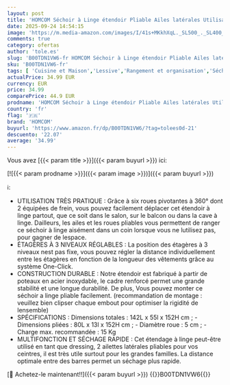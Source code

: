 ```yaml
---
layout: post
title: 'HOMCOM Séchoir à Linge étendoir Pliable Ailes latérales Utilisation intérieure et extérieure 142 x 55 x 152 cm 3 Niveaux'
date: 2025-09-24 14:54:15
image: 'https://m.media-amazon.com/images/I/41s+MKkhXqL._SL500_._SL400_.jpg'
comments: true
category: ofertas
author: 'tole.es'
slug: 'B00TDN1VW6-fr HOMCOM Séchoir à Linge étendoir Pliable Ailes latérales...'
sku: 'B00TDN1VW6-fr'
tags: [ 'Cuisine et Maison','Lessive','Rangement et organisation','Séchoirs à linge','homcom','🇫🇷', ]
actualPrice: 34.99 EUR
currency: EUR
price: 34.99
comparePrice: 44.9 EUR
prodname: 'HOMCOM Séchoir à Linge étendoir Pliable Ailes latérales Utilisation intérieure et extérieure 142 x 55 x 152 cm 3 Niveaux'
country: 'fr'
flag: '🇫🇷'
brand: 'HOMCOM'
buyurl: 'https://www.amazon.fr/dp/B00TDN1VW6/?tag=tolees0d-21'
descuento: '22.07'
average: '34.99'
---
```


Vous avez [{{< param title >}}]({{< param buyurl >}}) ici:

[![{{< param prodname >}}]({{< param image >}})]({{< param buyurl >}})

ℹ️:

- UTILISATION TRÈS PRATIQUE : Grâce à six roues pivotantes à 360° dont 2 équipées de frein, vous pouvez facilement déplacer cet étendoir à linge partout, que ce soit dans le salon, sur le balcon ou dans la cave à linge. Dailleurs, les ailes et les roues pliables vous permettent de ranger ce séchoir à linge aisément dans un coin lorsque vous ne lutilisez pas, pour gagner de lespace.
- ÉTAGÈRES À 3 NIVEAUX RÉGLABLES : La position des étagères à 3 niveaux nest pas fixe, vous pouvez régler la distance individuellement entre les étagères en fonction de la longueur des vêtements grâce au système One-Click.
- CONSTRUCTION DURABLE : Notre étendoir est fabriqué à partir de poteaux en acier inoxydable, le cadre renforcé permet une grande stabilité et une longue durabilité. De plus, Vous pouvez monter ce séchoir a linge pliable facilement. (recommandation de montage : veuillez bien clipser chaque embout pour optimiser la rigidité de lensemble)
- SPÉCIFICATIONS : Dimensions totales : 142L x 55l x 152H cm ; - Dimensions pliées : 80L x 13l x 152H cm ; - Diamètre roue : 5 cm ; - Charge max. recommandée : 15 Kg
- MULTIFONCTION ET SÉCHAGE RAPIDE : Cet étendage à linge peut-être utilisé en tant que dressing, 2 ailettes latérales pliables pour vos ceintres, il est très utile surtout pour les grandes familles. La distance optimale entre des barres permet un séchage plus rapide.

[🛒 Achetez-le maintenant!!]({{< param buyurl >}})
{{<world>}}B00TDN1VW6{{</world>}}
